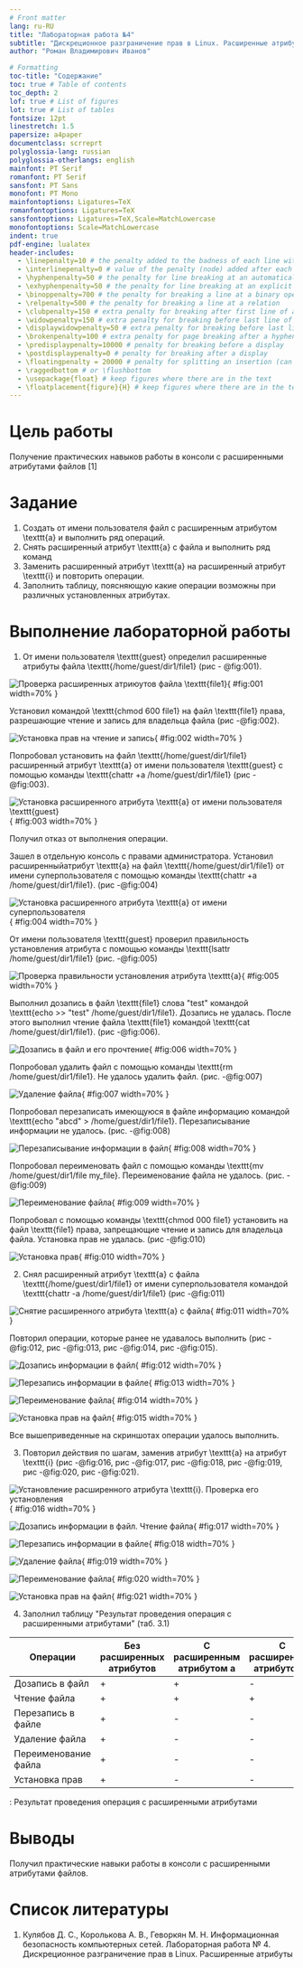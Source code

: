```yaml
---
# Front matter
lang: ru-RU
title: "Лабораторная работа №4"
subtitle: "Дискреционное разграничение прав в Linux. Расширенные атрибуты"
author: "Роман Владимирович Иванов"

# Formatting
toc-title: "Содержание"
toc: true # Table of contents
toc_depth: 2
lof: true # List of figures
lot: true # List of tables
fontsize: 12pt
linestretch: 1.5
papersize: a4paper
documentclass: scrreprt
polyglossia-lang: russian
polyglossia-otherlangs: english
mainfont: PT Serif
romanfont: PT Serif
sansfont: PT Sans
monofont: PT Mono
mainfontoptions: Ligatures=TeX
romanfontoptions: Ligatures=TeX
sansfontoptions: Ligatures=TeX,Scale=MatchLowercase
monofontoptions: Scale=MatchLowercase
indent: true
pdf-engine: lualatex
header-includes:
  - \linepenalty=10 # the penalty added to the badness of each line within a paragraph (no associated penalty node) Increasing the value makes tex try to have fewer lines in the paragraph.
  - \interlinepenalty=0 # value of the penalty (node) added after each line of a paragraph.
  - \hyphenpenalty=50 # the penalty for line breaking at an automatically inserted hyphen
  - \exhyphenpenalty=50 # the penalty for line breaking at an explicit hyphen
  - \binoppenalty=700 # the penalty for breaking a line at a binary operator
  - \relpenalty=500 # the penalty for breaking a line at a relation
  - \clubpenalty=150 # extra penalty for breaking after first line of a paragraph
  - \widowpenalty=150 # extra penalty for breaking before last line of a paragraph
  - \displaywidowpenalty=50 # extra penalty for breaking before last line before a display math
  - \brokenpenalty=100 # extra penalty for page breaking after a hyphenated line
  - \predisplaypenalty=10000 # penalty for breaking before a display
  - \postdisplaypenalty=0 # penalty for breaking after a display
  - \floatingpenalty = 20000 # penalty for splitting an insertion (can only be split footnote in standard LaTeX)
  - \raggedbottom # or \flushbottom
  - \usepackage{float} # keep figures where there are in the text
  - \floatplacement{figure}{H} # keep figures where there are in the text
---
```


# Цель работы

Получение практических навыков работы в консоли с расширенными атрибутами файлов [1]

# Задание

1. Создать от имени пользователя файл с расширенным атрибутом \texttt{a} и выполнить ряд операций.
2. Снять расширенный атрибут \texttt{a} с файла и выполнить ряд команд
3. Заменить расширенный атрибут \texttt{a} на расширенный атрибут \texttt{i} и повторить операции.
4. Заполнить таблицу, поясняющую какие операции возможны при различных установленных атрибутах.

# Выполнение лабораторной работы

1.  От имени пользователя \texttt{guest} определил расширенные атрибуты файла \texttt{/home/guest/dir1/file1} (рис - @fig:001).

![Проверка расширенных атриюутов файла \texttt{file1}](image/1.png){ #fig:001 width=70% }

Установил командой \texttt{chmod 600 file1} на файл \texttt{file1} права, разрешающие чтение и запись для владельца файла (рис -@fig:002).

![Установка прав на чтение и запись](image/2.png){ #fig:002 width=70% }

Попробовал установить на файл \texttt{/home/guest/dir1/file1} расширенный атрибут \texttt{a} от имени пользователя \texttt{guest} с помощью команды \texttt{chattr +a /home/guest/dir1/file1} (рис -@fig:003).

![Установка расширенного атрибута \texttt{a} от имени пользователя \texttt{guest}](image/3.png){ #fig:003 width=70% }

Получил отказ от выполнения операции.  

Зашел в отдельную консоль с правами администратора. Установил расширенныйатрибут \texttt{a} на файл \texttt{/home/guest/dir1/file1} от имени суперпользователя с помощью команды \texttt{chattr +a /home/guest/dir1/file1}. (рис -@fig:004)

![Установка расширенного атрибута \texttt{a} от имени суперпользователя](image/4.png){ #fig:004 width=70% }

От имени пользователя \texttt{guest} проверил правильность установления атрибута с помощью команды \texttt{lsattr /home/guest/dir1/file1} (рис. -@fig:005)

![Проверка правильности установления атрибута \texttt{a}](image/5.png){ #fig:005 width=70% }

Выполнил дозапись в файл \texttt{file1} слова "test" командой \texttt{echo >> "test" /home/guest/dir1/file1}. Дозапись не удалась. После этого выполнил чтение файла \texttt{file1} командой \texttt{cat /home/guest/dir1/file1}. (рис -@fig:006).

![Дозапись в файл и его прочтение](image/6.png){ #fig:006 width=70% }

Попробовал удалить файл с помощью команды \texttt{rm /home/guest/dir1/file1}. Не удалось удалить файл. (рис. -@fig:007)

![Удаление файла](image/7_1.png){ #fig:007 width=70% }

Попробовал перезаписать имеющуюся в файле информацию командой \texttt{echo "abcd" > /home/guest/dir1/file1}. Перезаписывание информации не удалось. (рис. -@fig:008)

![Перезаписывание информации в файл](image/7_2.png){ #fig:008 width=70% }

Попробовал переименовать файл с помощью команды \texttt{mv /home/guest/dir1/file my\_file}. Переименование файла не удалось. (рис. -@fig:009)

![Переименование файла](image/7_3.png){ #fig:009 width=70% }

Попробовал с помощью команды \texttt{chmod 000 file1} установить на файл \texttt{file1} права, запрещающие чтение и запись для владельца файла. Установка прав не удалась. (рис -@fig:010)

![Установка прав](image/8.png){ #fig:010 width=70% }

2. Снял расширенный атрибут \texttt{a} с файла \texttt{/home/guest/dir1/file1} от имени суперпользователя командой \texttt{chattr -a /home/guest/dir1/file1} (рис -@fig:011)

![Снятие расширенного атрибута \texttt{a} с файла](image/9_1.png){ #fig:011 width=70% }

Повторил операции, которые ранее не удавалось выполнить (рис -@fig:012, рис -@fig:013, рис -@fig:014, рис -@fig:015).

![Дозапись информации в файл](image/9_2.png){ #fig:012 width=70% }

![Перезапись информации в файле](image/9_3.png){ #fig:013 width=70% }

![Переименование файла](image/9_4.png){ #fig:014 width=70% }

![Установка прав на файл](image/9_5.png){ #fig:015 width=70% }

Все вышеприведенные на скриншотах операции удалось выполнить.

3. Повторил действия по шагам, заменив атрибут \texttt{a} на атрибут \texttt{i}
(рис -@fig:016, рис -@fig:017, рис -@fig:018, рис -@fig:019, рис -@fig:020, рис -@fig:021).

![Установление расширенного атрибута \texttt{i}. Проверка его установления](image/10_1.png){ #fig:016 width=70% }

![Дозапись информации в файл. Чтение файла](image/10_2.png){ #fig:017 width=70% }

![Перезапись информации в файле](image/10_3.png){ #fig:018 width=70% }

![Удаление файла](image/10_4.png){ #fig:019 width=70% }

![Переименование файла](image/10_5.png){ #fig:020 width=70% }

![Установка прав на файл](image/10_6.png){ #fig:021 width=70% }

4. Заполнил таблицу "Результат проведения операция с расширенными атрибутами" (таб. 3.1)

|Операции            |Без расширенных атрибутов|С расширенным атрибутом а|С расширенным атрибутом с|
|--------------------|-------------------------|-------------------------|-------------------------|
|Дозапись в файл     |+                        |+                        |-                        |
|Чтение файла        |+                        |+                        |+                        |
|Перезапись в файле  |+                        |-                        |-                        |
|Удаление файла      |+                        |-                        |-                        |
|Переименование файла|+                        |-                        |-                        |
|Установка прав      |+                        |-                        |-                        |


: Результат проведения операция с расширенными атрибутами

# Выводы

Получил практические навыки работы в консоли с расширенными атрибутами файлов.

# Список литературы

1. Кулябов Д. С., Королькова А. В., Геворкян М. Н. Информационная безопасность компьютерных сетей. Лабораторная работа № 4. Дискреционное разграничение прав в Linux. Расширенные атрибуты
